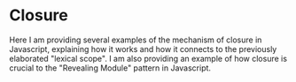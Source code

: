 # Closure

Here I am providing several examples of the mechanism of closure in Javascript, explaining how it works and how it connects to the previously elaborated "lexical scope". I am also providing an example of how closure is crucial to the "Revealing Module" pattern in Javascript.
